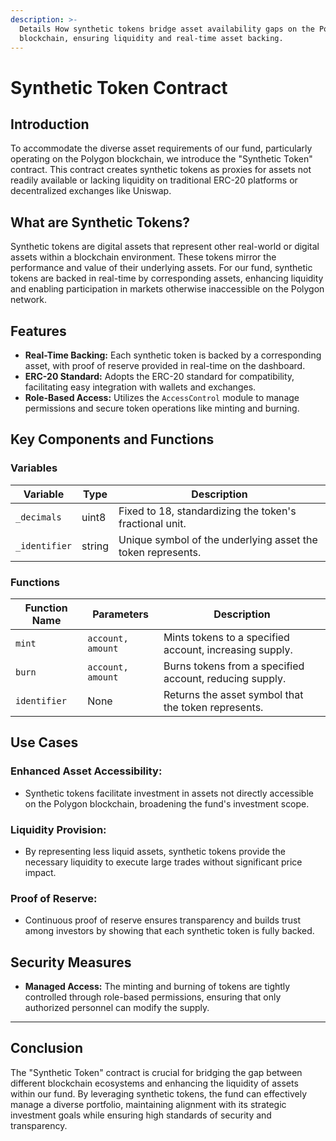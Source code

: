 ```yaml
---
description: >-
  Details How synthetic tokens bridge asset availability gaps on the Polygon
  blockchain, ensuring liquidity and real-time asset backing.
---
```


# Synthetic Token Contract

## **Introduction**

To accommodate the diverse asset requirements of our fund, particularly operating on the Polygon blockchain, we introduce the "Synthetic Token" contract. This contract creates synthetic tokens as proxies for assets not readily available or lacking liquidity on traditional ERC-20 platforms or decentralized exchanges like Uniswap.

## **What are Synthetic Tokens?**

Synthetic tokens are digital assets that represent other real-world or digital assets within a blockchain environment. These tokens mirror the performance and value of their underlying assets. For our fund, synthetic tokens are backed in real-time by corresponding assets, enhancing liquidity and enabling participation in markets otherwise inaccessible on the Polygon network.

## **Features**

* **Real-Time Backing:** Each synthetic token is backed by a corresponding asset, with proof of reserve provided in real-time on the dashboard.
* **ERC-20 Standard:** Adopts the ERC-20 standard for compatibility, facilitating easy integration with wallets and exchanges.
* **Role-Based Access:** Utilizes the `AccessControl` module to manage permissions and secure token operations like minting and burning.

## **Key Components and Functions**

### **Variables**

| Variable      | Type   | Description                                                 |
| ------------- | ------ | ----------------------------------------------------------- |
| `_decimals`   | uint8  | Fixed to 18, standardizing the token's fractional unit.     |
| `_identifier` | string | Unique symbol of the underlying asset the token represents. |

### **Functions**

| Function Name | Parameters        | Description                                             |
| ------------- | ----------------- | ------------------------------------------------------- |
| `mint`        | `account, amount` | Mints tokens to a specified account, increasing supply. |
| `burn`        | `account, amount` | Burns tokens from a specified account, reducing supply. |
| `identifier`  | None              | Returns the asset symbol that the token represents.     |

## **Use Cases**

### **Enhanced Asset Accessibility:**

* Synthetic tokens facilitate investment in assets not directly accessible on the Polygon blockchain, broadening the fund's investment scope.

### **Liquidity Provision:**

* By representing less liquid assets, synthetic tokens provide the necessary liquidity to execute large trades without significant price impact.

### **Proof of Reserve:**

* Continuous proof of reserve ensures transparency and builds trust among investors by showing that each synthetic token is fully backed.

## **Security Measures**

* **Managed Access:** The minting and burning of tokens are tightly controlled through role-based permissions, ensuring that only authorized personnel can modify the supply.

***



## **Conclusion**

The "Synthetic Token" contract is crucial for bridging the gap between different blockchain ecosystems and enhancing the liquidity of assets within our fund. By leveraging synthetic tokens, the fund can effectively manage a diverse portfolio, maintaining alignment with its strategic investment goals while ensuring high standards of security and transparency.
